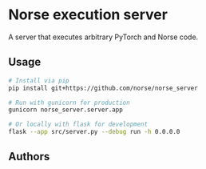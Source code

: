 # Norse execution server

A server that executes arbitrary PyTorch and Norse code.

## Usage

```bash
# Install via pip
pip install git+https://github.com/norse/norse_server

# Run with gunicorn for production
gunicorn norse_server.server.app

# Or locally with flask for development
flask --app src/server.py --debug run -h 0.0.0.0
```

## Authors